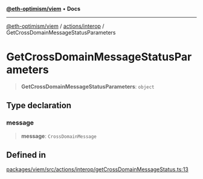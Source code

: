 [**@eth-optimism/viem**](../../../README.md) • **Docs**

***

[@eth-optimism/viem](../../../README.md) / [actions/interop](../README.md) / GetCrossDomainMessageStatusParameters

# GetCrossDomainMessageStatusParameters

> **GetCrossDomainMessageStatusParameters**: `object`

## Type declaration

### message

> **message**: `CrossDomainMessage`

## Defined in

[packages/viem/src/actions/interop/getCrossDomainMessageStatus.ts:13](https://github.com/ethereum-optimism/ecosystem/blob/509126ba0cdf7aa275bf036a8830332f4d366781/packages/viem/src/actions/interop/getCrossDomainMessageStatus.ts#L13)
